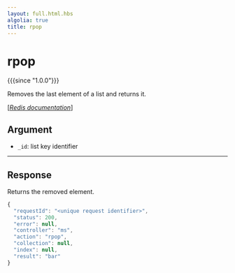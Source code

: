 ```yaml
---
layout: full.html.hbs
algolia: true
title: rpop
---
```



# rpop

{{{since "1.0.0"}}}

Removes the last element of a list and returns it.

[[_Redis documentation_]](https://redis.io/commands/rpop)


## Argument

* `_id`: list key identifier

---

## Response

Returns the removed element.

```javascript
{
  "requestId": "<unique request identifier>",
  "status": 200,
  "error": null,
  "controller": "ms",
  "action": "rpop",
  "collection": null,
  "index": null,
  "result": "bar"
}
```
